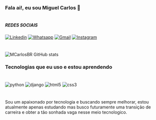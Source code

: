 
### Fala ai!, eu sou Miguel Carlos 👋
#
##### REDES SOCIAIS

[![Linkedin](https://img.shields.io/badge/LinkedIn-0077B5?style=for-the-badge&logo=linkedin&logoColor=white)](https://www.linkedin.com/in/miguel-carlos-)
[![Whatsapp](https://img.shields.io/badge/WhatsApp-25D366?style=for-the-badge&logo=whatsapp&logoColor=white)](https://wa.me/5582996896745)
[![Gmail](https://img.shields.io/badge/Gmail-D14836?style=for-the-badge&logo=gmail&logoColor=white)](mailto:mdevcarlos@gmail.com)
[![Instagram](https://img.shields.io/badge/Instagram-E4405F?style=for-the-badge&logo=instagram&logoColor=white)](https://www.instagram.com/miguelcarlos136/)
#
![MCarlosBR GitHub stats](https://github-readme-stats.vercel.app/api?username=MCarlosBR&show_icons=true&theme=tokyonight)

### Tecnologias que eu uso e estou aprendendo
#
<div style="display: inline_block">
    <img align="center" alt="python" src="https://img.shields.io/badge/Python-3776AB?style=for-the-badge&logo=python&logoColor=white" />
    <img align="center" alt="django" src="https://img.shields.io/badge/Django-092E20?style=for-the-badge&logo=django&logoColor=white" />
    <img align="center" alt="html5" src="https://img.shields.io/badge/HTML5-E34F26?style=for-the-badge&logo=html5&logoColor=white" />
    <img align="center" alt="css3" src="https://img.shields.io/badge/CSS3-1572B6?style=for-the-badge&logo=css3&logoColor=white" />
</div>

#
Sou um apaixonado por tecnologia e buscando sempre melhorar, estou atualmente apenas estudando mas busco futuramente uma transição de carreira e obter a tão sonhada vaga nesse meio tecnologico.
